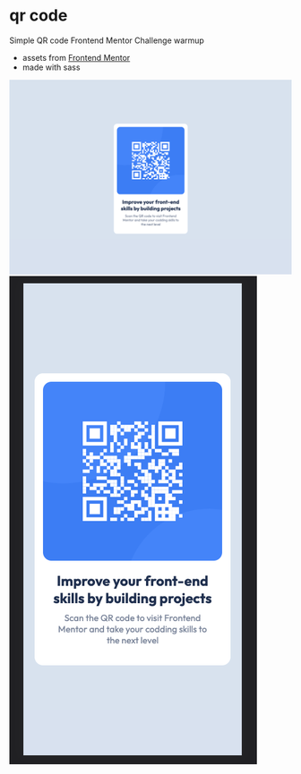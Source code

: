 # qr code

Simple QR code Frontend Mentor Challenge warmup
- assets from [Frontend Mentor](https://www.frontendmentor.io/)
- made with sass

![qr code](./images/screen1.png)
![qr code](./images/screen2.png)